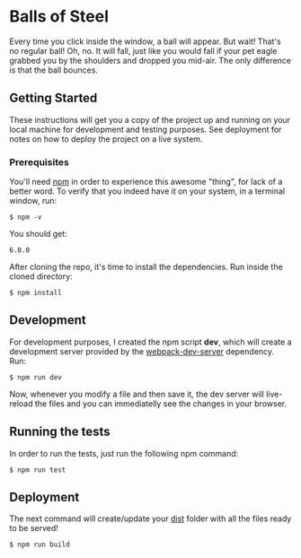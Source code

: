 # Balls of Steel

Every time you click inside the window, a ball will appear. But wait! That's no regular ball! Oh, no. It will fall, just like you would fall if your pet eagle grabbed you by the shoulders and dropped you mid-air. The only difference is that the ball bounces.

## Getting Started

These instructions will get you a copy of the project up and running on your local machine for development and testing purposes. See deployment for notes on how to deploy the project on a live system.

### Prerequisites

You'll need [npm](https://www.npmjs.com/get-npm) in order to experience this awesome "thing", for lack of a better word.
To verify that you indeed have it on your system, in a terminal window, run:

```
$ npm -v
```

You should get:

```
6.0.0
```

After cloning the repo, it's time to install the dependencies. Run inside the cloned directory:

```
$ npm install
```

## Development

For development purposes, I created the npm script __dev__, which will create a development server provided by the [webpack-dev-server](https://github.com/webpack/webpack-dev-server) dependency. Run:

```
$ npm run dev
```

Now, whenever you modify a file and then save it, the dev server will live-reload the files and you can immediatelly see the changes in your browser.

## Running the tests

In order to run the tests, just run the following npm command:

```
$ npm run test
```

## Deployment

The next command will create/update your [dist](https://github.com/OnunPereira/BallsOfSteel/tree/master/dist) folder with all the files ready to be served!

```
$ npm run build
```